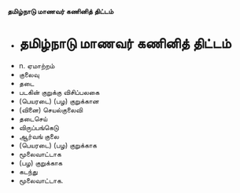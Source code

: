 **தமிழ்நாடு மாணவர் கணினித் திட்டம்**
- # தமிழ்நாடு மாணவர் கணினித் திட்டம்
- n. ஏமாற்றம்
- குலைவு
- தடை
- படகின் குறுக்கு விசிப்பலகை
- (பெயரடை) (பழ) குறுக்கான
- (வினை) செயல்குலைவி
- தடைசெய்
- விருப்பங்கெடு
- ஆர்வங் குலை
- (பெயரடை) (பழ) குறுக்காக
- மூலைவாட்டாக
- (பழ) குறுக்காக
- கடந்து
- மூலைவாட்டாக.


